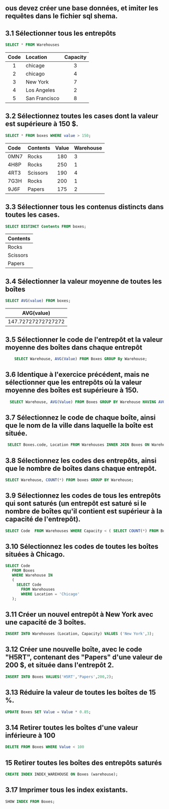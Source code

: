 ## ous devez créer une base données, et imiter les requêtes dans le fichier sql shema.
 
 ## 3.1 Sélectionner tous les entrepôts
 ```sql
 SELECT * FROM Warehouses
 ```
| Code | Location      | Capacity |
|:----:|:------------- |:--------:|
|    1 | chicage       |        3 |
|    2 | chicago       |        4 |
|    3 | New York      |        7 |
|    4 | Los Angeles   |        2 |
|    5 | San Francisco |        8 |

## 3.2 Sélectionnez toutes les cases dont la valeur est supérieure à 150 $.

```sql
SELECT * FROM boxes WHERE value > 150;
```
| Code | Contents | Value | Warehouse |
|:-----|:---------|:-----:|:----------|
| 0MN7 | Rocks    |   180 |         3 |
| 4H8P | Rocks    |   250 |         1 |
| 4RT3 | Scissors |   190 |         4 |
| 7G3H | Rocks    |   200 |         1 |
| 9J6F | Papers   |   175 |         2 |

## 3.3 Sélectionner tous les contenus distincts dans toutes les cases.
```sql
SELECT DISTINCT Contents FROM boxes;
```
| Contents |
|:---------|
| Rocks    |
| Scissors |
| Papers   |

## 3.4 Sélectionner la valeur moyenne de toutes les boîtes
```sql
SELECT AVG(value) FROM boxes;
```
| AVG(value)         |
|:------------------:|
| 147.72727272727272 |

## 3.5 Sélectionner le code de l'entrepôt et la valeur moyenne des boîtes dans chaque entrepôt
```sql
    SELECT Warehouse, AVG(Value) FROM Boxes GROUP By Warehouse;
```
## 3.6 Identique à l'exercice précédent, mais ne sélectionner que les entrepôts où la valeur moyenne des boîtes est supérieure à 150.

```sql
  SELECT Warehouse, AVG(Value) FROM Boxes GROUP BY Warehouse HAVING AVG(Value) > 150;
```

## 3.7 Sélectionnez le code de chaque boîte, ainsi que le nom de la ville dans laquelle la boîte est située.

```sql
 SELECT Boxes.code, Location FROM Warehouses INNER JOIN Boxes ON Warehouses.Code = Boxes.Warehouse;
```
## 3.8 Sélectionnez les codes des entrepôts, ainsi que le nombre de boîtes dans chaque entrepôt. 

```sql
SELECT Warehouse, COUNT(*) FROM boxes GROUP BY Warehouse;
```
## 3.9 Sélectionnez les codes de tous les entrepôts qui sont saturés (un entrepôt est saturé si le nombre de boîtes qu'il contient est supérieur à la capacité de l'entrepôt).

```sql
SELECT Code  FROM Warehouses WHERE Capacity < ( SELECT COUNT(*) FROM Boxes WHERE Warehouse = Warehouses.Code);
```
## 3.10 Sélectionnez les codes de toutes les boîtes situées à Chicago.

```sql
SELECT Code 
   FROM Boxes 
   WHERE Warehouse IN 
   ( 
     SELECT Code 
       FROM Warehouses 
       WHERE Location = 'Chicago' 
   );   
```
## 3.11 Créer un nouvel entrepôt à New York avec une capacité de 3 boîtes.

```sql
INSERT INTO Warehouses (Location, Capacity) VALUES ('New York',3);
```
## 3.12 Créer une nouvelle boîte, avec le code "H5RT", contenant des "Papers" d'une valeur de 200 $, et située dans l'entrepôt 2.

```sql
INSERT INTO Boxes VALUES('H5RT','Papers',200,2); 
```
## 3.13 Réduire la valeur de toutes les boîtes de 15 %.

```sql
UPDATE Boxes SET Value = Value * 0.85;
```
## 3.14 Retirer toutes les boîtes d'une valeur inférieure à 100
```sql
DELETE FROM Boxes WHERE Value < 100
```
## 15 Retirer toutes les boîtes des entrepôts saturés

```sql
CREATE INDEX INDEX_WAREHOUSE ON Boxes (warehouse); 
```
## 3.17 Imprimer tous les index existants.

```sql
SHOW INDEX FROM Boxes;
```
##

```sql

```
